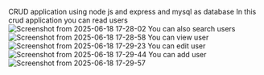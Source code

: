 CRUD application using node js and express and mysql as database
In this crud application you can read users
![Screenshot from 2025-06-18 17-28-02](https://github.com/user-attachments/assets/918d5bd6-d64e-4250-b9dd-0386696da5c7)
You can also search users
![Screenshot from 2025-06-18 17-28-58](https://github.com/user-attachments/assets/ba91d288-0cec-465c-b2b1-eff6b0f6a758)
You can view user
![Screenshot from 2025-06-18 17-29-23](https://github.com/user-attachments/assets/fe3a154c-065f-45ad-b5a2-054396edc343)
You can edit user
![Screenshot from 2025-06-18 17-29-44](https://github.com/user-attachments/assets/5f858b4f-816a-4341-8d39-4e9830cfafe3)
You can add user
![Screenshot from 2025-06-18 17-29-57](https://github.com/user-attachments/assets/2de3ec95-1852-4280-9030-bcab5c76eb63)


